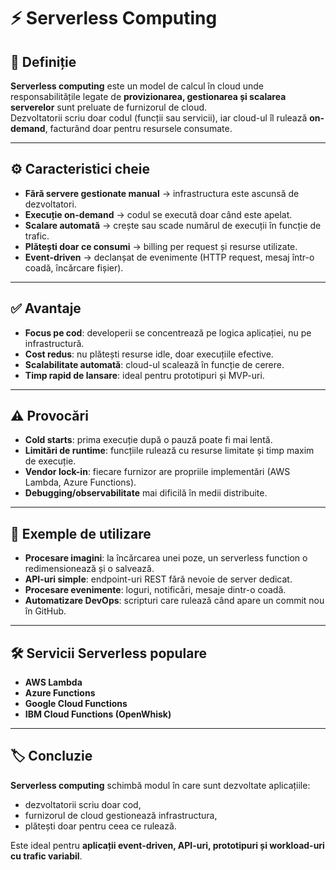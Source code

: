 # ⚡ Serverless Computing

## 📌 Definiție
**Serverless computing** este un model de calcul în cloud unde responsabilitățile legate de **provizionarea, gestionarea și scalarea serverelor** sunt preluate de furnizorul de cloud.  
Dezvoltatorii scriu doar codul (funcții sau servicii), iar cloud-ul îl rulează **on-demand**, facturând doar pentru resursele consumate.

---

## ⚙️ Caracteristici cheie
- **Fără servere gestionate manual** → infrastructura este ascunsă de dezvoltatori.  
- **Execuție on-demand** → codul se execută doar când este apelat.  
- **Scalare automată** → crește sau scade numărul de execuții în funcție de trafic.  
- **Plătești doar ce consumi** → billing per request și resurse utilizate.  
- **Event-driven** → declanșat de evenimente (HTTP request, mesaj într-o coadă, încărcare fișier).  

---

## ✅ Avantaje
- **Focus pe cod**: developerii se concentrează pe logica aplicației, nu pe infrastructură.  
- **Cost redus**: nu plătești resurse idle, doar execuțiile efective.  
- **Scalabilitate automată**: cloud-ul scalează în funcție de cerere.  
- **Timp rapid de lansare**: ideal pentru prototipuri și MVP-uri.  

---

## ⚠️ Provocări
- **Cold starts**: prima execuție după o pauză poate fi mai lentă.  
- **Limitări de runtime**: funcțiile rulează cu resurse limitate și timp maxim de execuție.  
- **Vendor lock-in**: fiecare furnizor are propriile implementări (AWS Lambda, Azure Functions).  
- **Debugging/observabilitate** mai dificilă în medii distribuite.  

---

## 📌 Exemple de utilizare
- **Procesare imagini**: la încărcarea unei poze, un serverless function o redimensionează și o salvează.  
- **API-uri simple**: endpoint-uri REST fără nevoie de server dedicat.  
- **Procesare evenimente**: loguri, notificări, mesaje dintr-o coadă.  
- **Automatizare DevOps**: scripturi care rulează când apare un commit nou în GitHub.  

---

## 🛠️ Servicii Serverless populare
- **AWS Lambda**  
- **Azure Functions**  
- **Google Cloud Functions**  
- **IBM Cloud Functions (OpenWhisk)**  

---

## 🏷️ Concluzie
**Serverless computing** schimbă modul în care sunt dezvoltate aplicațiile:  
- dezvoltatorii scriu doar cod,  
- furnizorul de cloud gestionează infrastructura,  
- plătești doar pentru ceea ce rulează.  

Este ideal pentru **aplicații event-driven, API-uri, prototipuri și workload-uri cu trafic variabil**.

